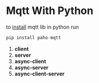 # **Mqtt With Python**

to [install](https://pypi.org/project/paho-mqtt/#callbacks)  mqtt lib in python run

```python
pip install paho-mqtt
```

1. **client**
2. **server**
3. **async-client**
4. **async-server**
5. **async-client-server**

